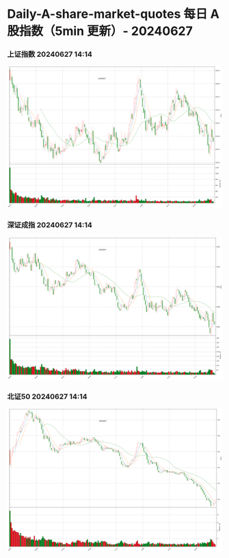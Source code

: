 
# Daily-A-share-market-quotes 每日 A 股指数（5min 更新）- 20240627

### 上证指数 20240627 14:14
![](./fig/2024/6/20240627-sh000001.png)

### 深证成指 20240627 14:14
![](./fig/2024/6/20240627-sz399001.png)

### 北证50 20240627 14:14
![](./fig/2024/6/20240627-bj899050.png)
